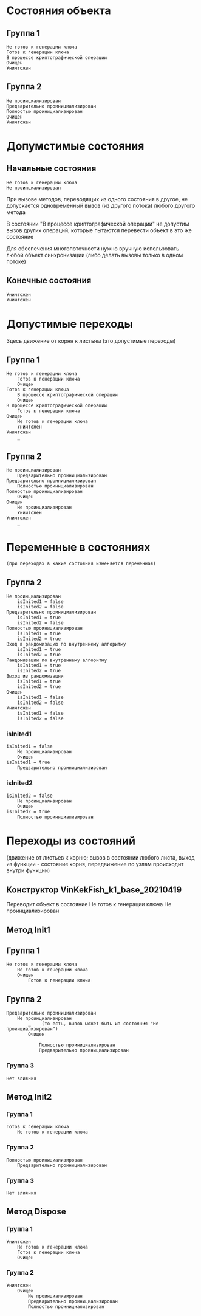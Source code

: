 ﻿# Состояния объекта
## Группа 1
    Не готов к генерации ключа
    Готов к генерации ключа
    В процессе криптографической операции
    Очищен
    Уничтожен

## Группа 2
    Не проинциализирован
    Предварительно проинициализирован
    Полностью проинициализирован
    Очищен
    Уничтожен

# Допумстимые состояния

## Начальные состояния
    Не готов к генерации ключа
    Не проинциализирован

При вызове методов, переводящих из одного состояния в другое, не допускается одновременный вызов (из другого потока) любого другого метода

В состоянии "В процессе криптографической операции" не допустим вызов других операций, которые пытаются перевести объект в это же состояние

Для обеспечения многопоточности нужно вручную использовать любой объект синхронизации (либо делать вызовы только в одном потоке)

## Конечные состояния

    Уничтожен
    Уничтожен

# Допустимые переходы

Здесь движение от корня к листьям (это допустимые переходы)

## Группа 1
    Не готов к генерации ключа
        Готов к генерации ключа
        Очищен
    Готов к генерации ключа
        В процессе криптографической операции
        Очищен
    В процессе криптографической операции
        Готов к генерации ключа
    Очищен
        Не готов к генерации ключа
        Уничтожен
    Уничтожен
        _

## Группа 2
    Не проинциализирован
        Предварительно проинициализирован
    Предварительно проинициализирован
        Полностью проинициализирован
    Полностью проинициализирован
        Очищен
    Очищен
        Не проинциализирован
        Уничтожен
    Уничтожен
        _

# Переменные в состояниях
    (при переходах в какие состояния изменяется переменная)

## Группа 2

    Не проинциализирован
        isInited1 = false
        isInited2 = false
    Предварительно проинициализирован
        isInited1 = true
        isInited2 = false
    Полностью проинициализирован
        isInited1 = true
        isInited2 = true
    Вход в рандомизацию по внутреннему алгоритму
        isInited1 = true
        isInited2 = true
    Рандомизации по внутреннему алгоритму
        isInited1 = true
        isInited2 = true
    Выход из рандомизации
        isInited1 = true
        isInited2 = true
    Очищен
        isInited1 = false
        isInited2 = false
    Уничтожен
        isInited1 = false
        isInited2 = false

### isInited1

    isInited1 = false
        Не проинциализирован
        Очищен
    isInited1 = true
        Предварительно проинициализирован

### isInited2
    isInited2 = false
        Не проинциализирован
        Очищен
    isInited2 = true
        Полностью проинициализирован

# Переходы из состояний
(движение от листьев к корню; вызов в состоянии любого листа, выход из функции - состояние корня, передвижение по узлам происходит внутри функции)

## Конструктор VinKekFish_k1_base_20210419
Переводит объект в состояние
    Не готов к генерации ключа
    Не проинциализирован

## Метод Init1

## Группа 1
    Не готов к генерации ключа
        Не готов к генерации ключа
        Очищен
            Готов к генерации ключа
## Группа 2
    Предварительно проинициализирован
        Не проинциализирован
            _    (то есть, вызов может быть из состояния "Не проинциализирован")
            Очищен
                _
                Полностью проинициализирован
                Предварительно проинициализирован
### Группа 3
    Нет влияния

## Метод Init2
### Группа 1
    Готов к генерации ключа
        Не готов к генерации ключа

### Группа 2
    Полностью проинициализирован
        Предварительно проинициализирован
### Группа 3
    Нет влияния


## Метод Dispose

### Группа 1
    Уничтожен
        Не готов к генерации ключа
        Готов к генерации ключа
        Очищен

### Группа 2

    Уничтожен
        Очищен
            Не проинциализирован
            Предварительно проинициализирован
            Полностью проинициализирован
